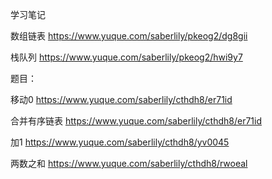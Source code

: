 学习笔记

数组链表
https://www.yuque.com/saberlily/pkeog2/dg8gii

栈队列
https://www.yuque.com/saberlily/pkeog2/hwi9y7

题目：

移动0
https://www.yuque.com/saberlily/cthdh8/er71id

合并有序链表
https://www.yuque.com/saberlily/cthdh8/er71id

加1
https://www.yuque.com/saberlily/cthdh8/yv0045

两数之和
https://www.yuque.com/saberlily/cthdh8/rwoeal
